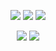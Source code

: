 <center>

![](https://img.shields.io/github/followers/panyu97py) ![](https://img.shields.io/github/followers/panyu97py)  ![](https://img.shields.io/github/followers/panyu97py)

</center>

<center>

![](https://github-readme-stats.vercel.app/api?username=panyu97py&theme=dark&show_icons=true) ![](https://github-readme-stats.vercel.app/api/top-langs/?username=panyu97py&layout=compact&theme=dark)

</center>
